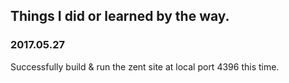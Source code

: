 ## Things I did or learned by the way.


### 2017.05.27
Successfully build & run the zent site at local port 4396 this time.